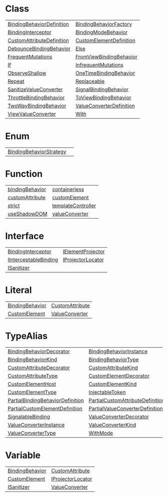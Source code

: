 # Class



|                                                                                                                                              |                                                                                                                                              |
| -------------------------------------------------------------------------------------------------------------------------------------------- | -------------------------------------------------------------------------------------------------------------------------------------------- |
| [BindingBehaviorDefinition](https://hamedfathi.gitbook.io/aurelia-2-doc-api/runtime/resources/class/bindingbehaviordefinition)               | [BindingBehaviorFactory](https://hamedfathi.gitbook.io/aurelia-2-doc-api/runtime/resources/class/bindingbehaviorfactory)                     |
| [BindingInterceptor](https://hamedfathi.gitbook.io/aurelia-2-doc-api/runtime/resources/class/bindinginterceptor)                             | [BindingModeBehavior](https://hamedfathi.gitbook.io/aurelia-2-doc-api/runtime/resources/binding-behaviors/class/bindingmodebehavior)         |
| [CustomAttributeDefinition](https://hamedfathi.gitbook.io/aurelia-2-doc-api/runtime/resources/class/customattributedefinition)               | [CustomElementDefinition](https://hamedfathi.gitbook.io/aurelia-2-doc-api/runtime/resources/class/customelementdefinition)                   |
| [DebounceBindingBehavior](https://hamedfathi.gitbook.io/aurelia-2-doc-api/runtime/resources/binding-behaviors/class/debouncebindingbehavior) | [Else](https://hamedfathi.gitbook.io/aurelia-2-doc-api/runtime/resources/custom-attributes/class/else)                                       |
| [FrequentMutations](https://hamedfathi.gitbook.io/aurelia-2-doc-api/runtime/resources/custom-attributes/class/frequentmutations)             | [FromViewBindingBehavior](https://hamedfathi.gitbook.io/aurelia-2-doc-api/runtime/resources/binding-behaviors/class/fromviewbindingbehavior) |
| [If](https://hamedfathi.gitbook.io/aurelia-2-doc-api/runtime/resources/custom-attributes/class/if)                                           | [InfrequentMutations](https://hamedfathi.gitbook.io/aurelia-2-doc-api/runtime/resources/custom-attributes/class/infrequentmutations)         |
| [ObserveShallow](https://hamedfathi.gitbook.io/aurelia-2-doc-api/runtime/resources/custom-attributes/class/observeshallow)                   | [OneTimeBindingBehavior](https://hamedfathi.gitbook.io/aurelia-2-doc-api/runtime/resources/binding-behaviors/class/onetimebindingbehavior)   |
| [Repeat](https://hamedfathi.gitbook.io/aurelia-2-doc-api/runtime/resources/custom-attributes/class/repeat)                                   | [Replaceable](https://hamedfathi.gitbook.io/aurelia-2-doc-api/runtime/resources/custom-attributes/class/replaceable)                         |
| [SanitizeValueConverter](https://hamedfathi.gitbook.io/aurelia-2-doc-api/runtime/resources/value-converters/class/sanitizevalueconverter)    | [SignalBindingBehavior](https://hamedfathi.gitbook.io/aurelia-2-doc-api/runtime/resources/binding-behaviors/class/signalbindingbehavior)     |
| [ThrottleBindingBehavior](https://hamedfathi.gitbook.io/aurelia-2-doc-api/runtime/resources/binding-behaviors/class/throttlebindingbehavior) | [ToViewBindingBehavior](https://hamedfathi.gitbook.io/aurelia-2-doc-api/runtime/resources/binding-behaviors/class/toviewbindingbehavior)     |
| [TwoWayBindingBehavior](https://hamedfathi.gitbook.io/aurelia-2-doc-api/runtime/resources/binding-behaviors/class/twowaybindingbehavior)     | [ValueConverterDefinition](https://hamedfathi.gitbook.io/aurelia-2-doc-api/runtime/resources/class/valueconverterdefinition)                 |
| [ViewValueConverter](https://hamedfathi.gitbook.io/aurelia-2-doc-api/runtime/resources/value-converters/class/viewvalueconverter)            | [With](https://hamedfathi.gitbook.io/aurelia-2-doc-api/runtime/resources/custom-attributes/class/with)                                       |



# Enum



|                                                                                                                           |     |
| ------------------------------------------------------------------------------------------------------------------------- | --- |
| [BindingBehaviorStrategy](https://hamedfathi.gitbook.io/aurelia-2-doc-api/runtime/resources/enum/bindingbehaviorstrategy) |     |



# Function



|                                                                                                               |                                                                                                                     |
| ------------------------------------------------------------------------------------------------------------- | ------------------------------------------------------------------------------------------------------------------- |
| [bindingBehavior](https://hamedfathi.gitbook.io/aurelia-2-doc-api/runtime/resources/function/bindingbehavior) | [containerless](https://hamedfathi.gitbook.io/aurelia-2-doc-api/runtime/resources/function/containerless)           |
| [customAttribute](https://hamedfathi.gitbook.io/aurelia-2-doc-api/runtime/resources/function/customattribute) | [customElement](https://hamedfathi.gitbook.io/aurelia-2-doc-api/runtime/resources/function/customelement)           |
| [strict](https://hamedfathi.gitbook.io/aurelia-2-doc-api/runtime/resources/function/strict)                   | [templateController](https://hamedfathi.gitbook.io/aurelia-2-doc-api/runtime/resources/function/templatecontroller) |
| [useShadowDOM](https://hamedfathi.gitbook.io/aurelia-2-doc-api/runtime/resources/function/useshadowdom)       | [valueConverter](https://hamedfathi.gitbook.io/aurelia-2-doc-api/runtime/resources/function/valueconverter)         |



# Interface



|                                                                                                                            |                                                                                                                    |
| -------------------------------------------------------------------------------------------------------------------------- | ------------------------------------------------------------------------------------------------------------------ |
| [BindingInterceptor](https://hamedfathi.gitbook.io/aurelia-2-doc-api/runtime/resources/interface/bindinginterceptor)       | [IElementProjector](https://hamedfathi.gitbook.io/aurelia-2-doc-api/runtime/resources/interface/ielementprojector) |
| [IInterceptableBinding](https://hamedfathi.gitbook.io/aurelia-2-doc-api/runtime/resources/interface/iinterceptablebinding) | [IProjectorLocator](https://hamedfathi.gitbook.io/aurelia-2-doc-api/runtime/resources/interface/iprojectorlocator) |
| [ISanitizer](https://hamedfathi.gitbook.io/aurelia-2-doc-api/runtime/resources/value-converters/interface/isanitizer)      |                                                                                                                    |



# Literal



|                                                                                                              |                                                                                                              |
| ------------------------------------------------------------------------------------------------------------ | ------------------------------------------------------------------------------------------------------------ |
| [BindingBehavior](https://hamedfathi.gitbook.io/aurelia-2-doc-api/runtime/resources/literal/bindingbehavior) | [CustomAttribute](https://hamedfathi.gitbook.io/aurelia-2-doc-api/runtime/resources/literal/customattribute) |
| [CustomElement](https://hamedfathi.gitbook.io/aurelia-2-doc-api/runtime/resources/literal/customelement)     | [ValueConverter](https://hamedfathi.gitbook.io/aurelia-2-doc-api/runtime/resources/literal/valueconverter)   |



# TypeAlias



|                                                                                                                                                  |                                                                                                                                                  |
| ------------------------------------------------------------------------------------------------------------------------------------------------ | ------------------------------------------------------------------------------------------------------------------------------------------------ |
| [BindingBehaviorDecorator](https://hamedfathi.gitbook.io/aurelia-2-doc-api/runtime/resources/typealias/bindingbehaviordecorator)                 | [BindingBehaviorInstance](https://hamedfathi.gitbook.io/aurelia-2-doc-api/runtime/resources/typealias/bindingbehaviorinstance)                   |
| [BindingBehaviorKind](https://hamedfathi.gitbook.io/aurelia-2-doc-api/runtime/resources/typealias/bindingbehaviorkind)                           | [BindingBehaviorType](https://hamedfathi.gitbook.io/aurelia-2-doc-api/runtime/resources/typealias/bindingbehaviortype)                           |
| [CustomAttributeDecorator](https://hamedfathi.gitbook.io/aurelia-2-doc-api/runtime/resources/typealias/customattributedecorator)                 | [CustomAttributeKind](https://hamedfathi.gitbook.io/aurelia-2-doc-api/runtime/resources/typealias/customattributekind)                           |
| [CustomAttributeType](https://hamedfathi.gitbook.io/aurelia-2-doc-api/runtime/resources/typealias/customattributetype)                           | [CustomElementDecorator](https://hamedfathi.gitbook.io/aurelia-2-doc-api/runtime/resources/typealias/customelementdecorator)                     |
| [CustomElementHost](https://hamedfathi.gitbook.io/aurelia-2-doc-api/runtime/resources/typealias/customelementhost)                               | [CustomElementKind](https://hamedfathi.gitbook.io/aurelia-2-doc-api/runtime/resources/typealias/customelementkind)                               |
| [CustomElementType](https://hamedfathi.gitbook.io/aurelia-2-doc-api/runtime/resources/typealias/customelementtype)                               | [InjectableToken](https://hamedfathi.gitbook.io/aurelia-2-doc-api/runtime/resources/typealias/injectabletoken)                                   |
| [PartialBindingBehaviorDefinition](https://hamedfathi.gitbook.io/aurelia-2-doc-api/runtime/resources/typealias/partialbindingbehaviordefinition) | [PartialCustomAttributeDefinition](https://hamedfathi.gitbook.io/aurelia-2-doc-api/runtime/resources/typealias/partialcustomattributedefinition) |
| [PartialCustomElementDefinition](https://hamedfathi.gitbook.io/aurelia-2-doc-api/runtime/resources/typealias/partialcustomelementdefinition)     | [PartialValueConverterDefinition](https://hamedfathi.gitbook.io/aurelia-2-doc-api/runtime/resources/typealias/partialvalueconverterdefinition)   |
| [SignalableBinding](https://hamedfathi.gitbook.io/aurelia-2-doc-api/runtime/resources/binding-behaviors/typealias/signalablebinding)             | [ValueConverterDecorator](https://hamedfathi.gitbook.io/aurelia-2-doc-api/runtime/resources/typealias/valueconverterdecorator)                   |
| [ValueConverterInstance](https://hamedfathi.gitbook.io/aurelia-2-doc-api/runtime/resources/typealias/valueconverterinstance)                     | [ValueConverterKind](https://hamedfathi.gitbook.io/aurelia-2-doc-api/runtime/resources/typealias/valueconverterkind)                             |
| [ValueConverterType](https://hamedfathi.gitbook.io/aurelia-2-doc-api/runtime/resources/typealias/valueconvertertype)                             | [WithMode](https://hamedfathi.gitbook.io/aurelia-2-doc-api/runtime/resources/binding-behaviors/typealias/withmode)                               |



# Variable



|                                                                                                                      |                                                                                                                   |
| -------------------------------------------------------------------------------------------------------------------- | ----------------------------------------------------------------------------------------------------------------- |
| [BindingBehavior](https://hamedfathi.gitbook.io/aurelia-2-doc-api/runtime/resources/variable/bindingbehavior)        | [CustomAttribute](https://hamedfathi.gitbook.io/aurelia-2-doc-api/runtime/resources/variable/customattribute)     |
| [CustomElement](https://hamedfathi.gitbook.io/aurelia-2-doc-api/runtime/resources/variable/customelement)            | [IProjectorLocator](https://hamedfathi.gitbook.io/aurelia-2-doc-api/runtime/resources/variable/iprojectorlocator) |
| [ISanitizer](https://hamedfathi.gitbook.io/aurelia-2-doc-api/runtime/resources/value-converters/variable/isanitizer) | [ValueConverter](https://hamedfathi.gitbook.io/aurelia-2-doc-api/runtime/resources/variable/valueconverter)       |


